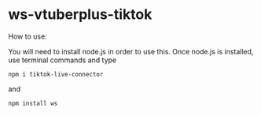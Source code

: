 # ws-vtuberplus-tiktok
How to use:

You will need to install node.js in order to use this. Once node.js is installed, use terminal commands and type
```
npm i tiktok-live-connector
```
and
```
npm install ws
```

